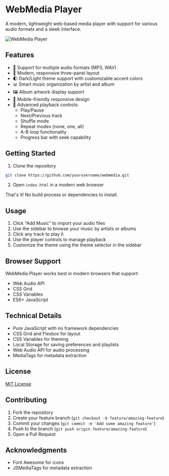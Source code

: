 # WebMedia Player

A modern, lightweight web-based media player with support for various audio formats and a sleek interface.

![WebMedia Player](icons/album.png)

## Features

- 🎵 Support for multiple audio formats (MP3, WAV)
- 🎨 Modern, responsive three-panel layout
- 🌓 Dark/Light theme support with customizable accent colors
- 📊 Smart music organization by artist and album
- 🖼️ Album artwork display support
- 📱 Mobile-friendly responsive design
- 🎯 Advanced playback controls:
  - Play/Pause
  - Next/Previous track
  - Shuffle mode
  - Repeat modes (none, one, all)
  - A-B loop functionality
  - Progress bar with seek capability

## Getting Started

1. Clone the repository
```bash
git clone https://github.com/yourusername/webmedia.git
```

2. Open `index.html` in a modern web browser

That's it! No build process or dependencies to install.

## Usage

1. Click "Add Music" to import your audio files
2. Use the sidebar to browse your music by artists or albums
3. Click any track to play it
4. Use the player controls to manage playback
5. Customize the theme using the theme selector in the sidebar

## Browser Support

WebMedia Player works best in modern browsers that support:
- Web Audio API
- CSS Grid
- CSS Variables
- ES6+ JavaScript

## Technical Details

- Pure JavaScript with no framework dependencies
- CSS Grid and Flexbox for layout
- CSS Variables for theming
- Local Storage for saving preferences and playlists
- Web Audio API for audio processing
- MediaTags for metadata extraction

## License

[MIT License](LICENSE)

## Contributing

1. Fork the repository
2. Create your feature branch (`git checkout -b feature/amazing-feature`)
3. Commit your changes (`git commit -m 'Add some amazing feature'`)
4. Push to the branch (`git push origin feature/amazing-feature`)
5. Open a Pull Request

## Acknowledgments

- Font Awesome for icons
- JSMediaTags for metadata extraction
